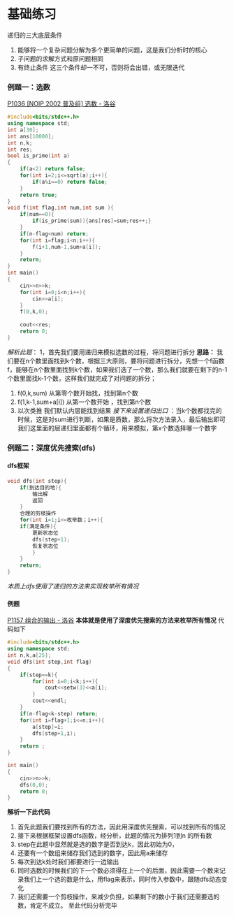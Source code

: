 # 基础练习
递归的三大底层条件
1. 能够将一个复杂问题分解为多个更简单的问题，这是我们分析时的核心
2. 子问题的求解方式和原问题相同
3. 有终止条件
这三个条件却一不可，否则将会出错，或无限迭代

### 例题一：选数
[P1036 [NOIP 2002 普及组] 选数 - 洛谷](https://www.luogu.com.cn/problem/P1036#ide)
``` cpp
#include<bits/stdc++.h>
using namespace std;
int a[30];
int ans[10000];
int n,k;
int res;
bool is_prime(int a)
{
    if(a<2) return false;
    for(int i=2;i<=sqrt(a);i++){
        if(a%i==0) return false;
    }
    return true;
}
void f(int flag,int num,int sum ){
    if(num==0){
        if(is_prime(sum)){ans[res]=sum;res++;}
    }
    if(n-flag<num) return;
    for(int i=flag;i<n;i++){
        f(i+1,num-1,sum+a[i]);
    }
    return;
}
int main()
{
    cin>>n>>k;
    for(int i=0;i<n;i++){
        cin>>a[i];
    }
    f(0,k,0);
    
    cout<<res;
    return 0;
}
```
*解析此题*：
1，首先我们要用递归来模拟选数的过程，将问题进行拆分
**思路：** 我们要在n个数里面找到k个数，根据三大原则，要将问题进行拆分，先想一个f函数
f，能够在n个数里面找到k个数，如果我们选了一个数，那么我们就要在剩下的n-1个数里面找k-1个数，这样我们就完成了对问题的拆分；
1. f(0,k,sum)  从第零个数开始找，找到第n个数
2. f(1,k-1,sum+a[i]) 从第一个数开始 ，找到第n个数
3. 以次类推
我们默认内层能找到结果
*接下来设置递归出口* ：当k个数都找完的时候，这是对sum进行判断，如果是质数，那么将次方法录入，最后输出即可
我们这里面的层递归里面都有个循环，用来模拟，第x个数选择哪一个数字

### 例题二：深度优先搜索(dfs)
#### dfs框架
```cpp 
void dfs(int step){
	if(到达目的地){
		输出解
		返回
	}
	合理的剪枝操作
	for(int i=1;i<=枚举数；i++){
	if(满足条件){
		更新状态位
		dfs(step+1);
		恢复状态位
		}
	}
	return;
}
```
*本质上dfs使用了递归的方法来实现枚举所有情况*
#### 例题
[P1157 组合的输出 - 洛谷](https://www.luogu.com.cn/problem/P1157)
**本体就是使用了深度优先搜索的方法来枚举所有情况**
代码如下
```cpp
#include<bits/stdc++.h>
using namespace std;
int n,k,a[25];
void dfs(int step,int flag)
{
    if(step==k){
        for(int i=0;i<k;i++){
            cout<<setw(3)<<a[i];
        }
        cout<<endl;
    }
    if(n-flag<k-step) return;
    for(int i=flag+1;i<=n;i++){
        a[step]=i;
        dfs(step+1,i);
    }
    return ;
}

int main()
{
    cin>>n>>k;  
    dfs(0,0);
    return 0;
}
```
**解析一下此代码**
1. 首先此题我们要找到所有的方法，因此用深度优先搜索，可以找到所有的情况
2. 接下来根据框架设置dfs函数，经分析，此题的情况为排列1到n 的所有数
3. step在此题中显然就是选的数字是否到达k，因此初始为0，
4. 还要有一个数组来储存我们选到的数字，因此用a来储存
5. 每次到达k处时我们都要进行一边输出
6. 同时选数的时候我们的下一个数必须得在上一个的后面，因此需要一个数来记录我们上一个选的数是什么，用flag来表示，同时传入参数中，跟随dfs动态变化
7. 我们还需要一个剪枝操作，来减少负担，如果剩下的数小于我们还需要选的数，肯定不成立。
至此代码分析完毕

